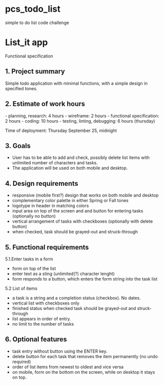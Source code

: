 pcs_todo_list
=============

simple to do list code challenge

<h1>List_it app</h1>
Functional specification

<h2>1. Project summary</h2>

Simple todo application with minimal functions, with a simple design in specified tones.

<h2>2. Estimate of work hours</h2>
  - planning, research: 4 hours
  - wireframe: 2 hours
  - functional specification: 2 hours
  - coding: 10 hours
  - testing, linting, debugging: 6 hours (thursday)

Time of deployment: Thursday September 25, midnight

<h2>3. Goals</h2>

- User has to be able to add and check, possibly delete list items with unlimited number of characters and tasks.
- The application will be used on both mobile and desktop.

<h2>4. Design requirements</h2>

- responsive (mobile first?) design that works on both mobile and desktop 
- complementary color palette in either Spring or Fall tones
- logotype in header in matching colors
- input area on top of the screen and and button for entering tasks (optionally no button)
- vertical arrangement of tasks with checkboxes (optionally with delete button)
- when checked, task should be grayed-out and struck-through

<h2>5. Functional requirements</h2>

5.1.Enter tasks in a form
- form on top of the list
- enter text as a sting (unlimited(?) character lenght)
- form responds to a button, which enters the form string into the task list

5.2 List of items
- a task is a string and a completion status (checkbox). No dates.
- vertical list with checkboxes only
- finished status when checked task should be grayed-out and struck-through
- list appears in order of entry.
- no limit to the number of tasks

<h2>6. Optional features</h2>

- task entry without button using the ENTER key.
- delete button for each task that removes the item permanently (no undo required)
- order of list items from newest to oldest and vice versa
- on mobile, form on the bottom on the screen, while on desktop it stays on top. 



